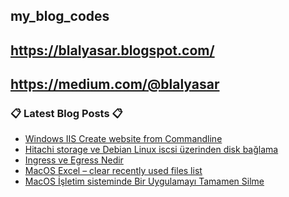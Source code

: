## my_blog_codes
## https://blalyasar.blogspot.com/
## https://medium.com/@blalyasar

### 📋 Latest Blog Posts 📋

<!-- BLOG-POST-LIST:START -->
- [Windows IIS Create website from Commandline](https://blalyasar.blogspot.com/2024/12/windows-iis-create-website-from.html)
- [Hitachi storage ve Debian Linux iscsi üzerinden disk bağlama](https://blalyasar.blogspot.com/2023/01/hitachi-storage-ve-debian-linux-iscsi.html)
- [Ingress ve Egress Nedir](https://blalyasar.blogspot.com/2022/10/ingress-ve-egress-nedir.html)
- [MacOS Excel – clear recently used files list](https://blalyasar.blogspot.com/2022/10/macos-excel-clear-recently-used-files.html)
- [MacOS İşletim sisteminde Bir Uygulamayı Tamamen Silme](https://blalyasar.blogspot.com/2022/10/macos-isletim-sisteminde-uygulamay.html)
<!-- BLOG-POST-LIST:END -->
